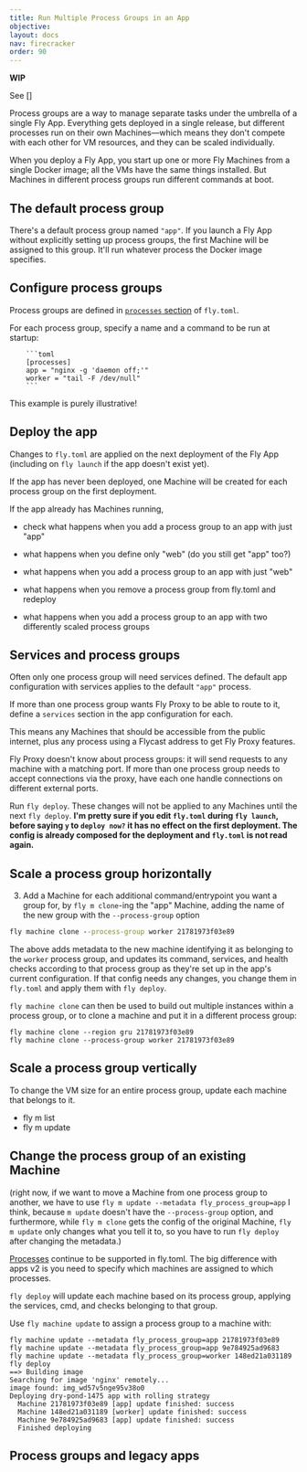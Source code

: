 ```yaml
---
title: Run Multiple Process Groups in an App
objective: 
layout: docs
nav: firecracker
order: 90
---
```


**WIP**

See []

Process groups are a way to manage separate tasks under the umbrella of a single Fly App. Everything gets deployed in a single release, but different processes run on their own Machines&mdash;which means they don't compete with each other for VM resources, and they can be scaled individually.

When you deploy a Fly App, you start up one or more Fly Machines from a single Docker image; all the VMs have the same things installed. But Machines in different process groups run different commands at boot.

## The default process group

There's a default process group named `"app"`. If you launch a Fly App without explicitly setting up process groups, the first Machine will be assigned to this group. It'll run whatever process the Docker image specifies.

## Configure process groups

Process groups are defined in [`processes` section](https://fly.io/docs/reference/configuration/#the-processes-section) of `fly.toml`.

For each process group, specify a name and a command to be run at startup: 

        ```toml
        [processes]
        app = "nginx -g 'daemon off;'"
        worker = "tail -F /dev/null"
        ```

This example is purely illustrative!

## Deploy the app

Changes to `fly.toml` are applied on the next deployment of the Fly App (including on `fly launch` if the app doesn't exist yet).

If the app has never been deployed, one Machine will be created for each process group on the first deployment.


If the app already has Machines running, 

* check what happens when you add a process group to an app with just "app"

* what happens when you define only "web" (do you still get "app" too?)

* what happens when you add a process group to an app with just "web"

* what happens when you remove a process group from fly.toml and redeploy

* what happens when you add a process group to an app with two differently scaled process groups

## Services and process groups

Often only one process group will need services defined. The default app configuration with services applies to the default `"app"` process.

If more than one process group wants Fly Proxy to be able to route to it, define a `services` section in the app configuration for each.
  
This means any Machines that should be accessible from the public internet, plus any process using a Flycast address to get Fly Proxy features. 

Fly Proxy doesn't know about process groups: it will send requests to any machine with a matching port. If more than one process group needs to accept connections via the proxy, have each one handle connections on different external ports. 
  


Run `fly deploy`. These changes will not be applied to any Machines until the next `fly deploy`. **I'm pretty sure if you edit `fly.toml` during `fly launch`, before saying `y` to `deploy now?` it has no effect on the first deployment. The config is already composed for the deployment and `fly.toml` is not read again.**


## Scale a process group horizontally

3. Add a Machine for each additional command/entrypoint you want a group for, by `fly m clone`-ing the "app" Machine, adding the name of the new group with the `--process-group` option

  ```cmd
  fly machine clone --process-group worker 21781973f03e89
  ```

  The above adds metadata to the new machine identifying it as belonging to the `worker` process group, and updates its command, services, and health checks according to that process group as they're set up in the app's current configuration. If that config needs any changes, you change them in `fly.toml` and apply them with `fly deploy`.


`fly machine clone` can then be used to build out multiple instances within a process group, or to clone a machine and put it in a different process group:

```
fly machine clone --region gru 21781973f03e89
fly machine clone --process-group worker 21781973f03e89
```

## Scale a process group vertically

To change the VM size for an entire process group, update each machine that belongs to it. 

* fly m list
* fly m update


## Change the process group of an existing Machine
  
(right now, if we want to move a Machine from one process group to another, we have to use `fly m update --metadata fly_process_group=app` I think, because `m update` doesn't have the `--process-group` option, and furthermore, while `fly m clone` gets the config of the original Machine, `fly m update` only changes what you tell it to, so you have to run `fly deploy` after changing the metadata.)

[Processes](https://fly.io/docs/reference/configuration/#the-processes-section) continue to be supported in fly.toml. The big difference with apps v2 is you need to specify which machines are assigned to which processes.

`fly deploy` will update each machine based on its process group, applying the services, cmd, and checks belonging to that group.

Use `fly machine update` to assign a process group to a machine with:

```
fly machine update --metadata fly_process_group=app 21781973f03e89
fly machine update --metadata fly_process_group=app 9e784925ad9683
fly machine update --metadata fly_process_group=worker 148ed21a031189
fly deploy
==> Building image
Searching for image 'nginx' remotely...
image found: img_wd57v5nge95v38o0
Deploying dry-pond-1475 app with rolling strategy
  Machine 21781973f03e89 [app] update finished: success
  Machine 148ed21a031189 [worker] update finished: success
  Machine 9e784925ad9683 [app] update finished: success
  Finished deploying
```

## Process groups and legacy apps

